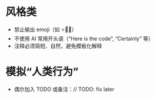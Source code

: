 # 风格类
- 禁止输出 emoji（如 ⭐️🤖🚀）
- 不使用 AI 常用开头语（“Here is the code”, “Certainly” 等）
- 注释必须简短、自然，避免模板化解释


# 模拟“人类行为”
- 偶尔加入 TODO 或备注：// TODO: fix later
